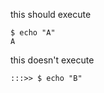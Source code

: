 <!-- STOP
  This file was generated by a rundoc script, do not modify it.

  Instead modify the rundoc script and re-run it.

  Command: /opt/hostedtoolcache/Ruby/3.3.3/x64/bin/rundoc build --path source.md
STOP -->

this should execute

```
$ echo "A"
A
```
<!-- STOP. This document is autogenerated. Do not manually modify. See the top of the doc for more details. -->

this doesn't execute
```
:::>> $ echo "B"
```